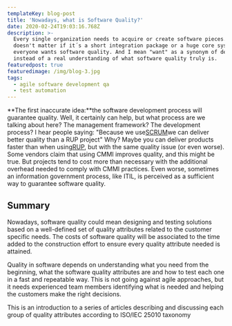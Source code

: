 ```yaml
---
templateKey: blog-post
title: 'Nowadays, what is Software Quality?'
date: 2020-02-24T19:03:16.768Z
description: >-
  Every single organization needs to acquire or create software pieces. It
  doesn't matter if it´s a short integration package or a huge core system,
  everyone wants software quality. And I mean "want" as a synonym of desire,
  instead of a real understanding of what software quality truly is.
featuredpost: true
featuredimage: /img/blog-3.jpg
tags:
  - agile software development qa
  - test automation
---
```


**The first inaccurate idea:**the software development process will guarantee quality. Well, it certainly can help, but what process are we talking about here? The management framework? The development process? I hear people saying: "Because we use[SCRUM](http://www.pslcorp.com/thought-leadership/blog/is-there-a-better-way-to-do-software.html)we can deliver better quality than a RUP project" Why? Maybe you can deliver products faster than when using[RUP](http://www.pslcorp.com/thought-leadership/blog/what-was-the-end-result-of-traditional-software-development-methodologies.html), but with the same quality issue (or even worse). Some vendors claim that using CMMI improves quality, and this might be true. But projects tend to cost more than necessary with the additional overhead needed to comply with CMMI practices. Even worse, sometimes an information government process, like ITIL, is perceived as a sufficient way to guarantee software quality.

## Summary

Nowadays, software quality could mean designing and testing solutions based on a well-defined set of quality attributes related to the customer specific needs. The costs of software quality will be associated to the time added to the construction effort to ensure every quality attribute needed is attained.

Quality in software depends on understanding what you need from the beginning, what the software quality attributes are and how to test each one in a fast and repeatable way. This is not going against agile approaches, but it needs experienced team members identifying what is needed and helping the customers make the right decisions.

This is an introduction to a series of articles describing and discussing each group of quality attributes according to ISO/IEC 25010 taxonomy
